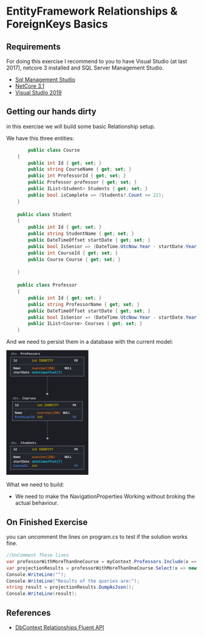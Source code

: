# EntityFramework Relationships & ForeignKeys Basics

## Requirements 

For doing this exercise I recommend to you to have Visual Studio (at last 2017), netcore 3 installed and SQL Server Management Studio.

- [Sql Management Studio](https://docs.microsoft.com/es-es/sql/ssms/download-sql-server-management-studio-ssms?view=sql-server-ver15)
- [NetCore 3.1](https://dotnet.microsoft.com/download/dotnet/3.1)
- [Visual Studio 2019](https://visualstudio.microsoft.com/es/vs/)


## Getting our hands dirty

in this exercise we will build some basic Relationship setup.

We have this three entities:

```csharp
        public class Course
    {
        public int Id { get; set; }
        public string CourseName { get; set; }
        public int ProfessorId { get; set; }
        public Professor professor { get; set; }
        public IList<Student> Students { get; set; }
        public bool isComplete => (Students?.Count >= 22);
    }

    public class Student
    {
        public int Id { get; set; }
        public string StudentName { get; set; }
        public DateTimeOffset startDate { get; set; }
        public bool IsSenior => (DateTime.UtcNow.Year - startDate.Year) > 1;
        public int CourseId { get; set; }
        public Course Course { get; set; }

    }

    public class Professor
    {
        public int Id { get; set; }
        public string ProfessorName { get; set; }
        public DateTimeOffset startDate { get; set; }
        public bool IsSenior => (DateTime.UtcNow.Year - startDate.Year) > 1;
        public IList<Course> Courses { get; set; }
    }
```

And we need to persist them in a database with the current model:


![database schema](../../docs/schemarelations.png)


What we need to build: 

 - We need to make the NavigationProperties Working without broking the actual behaviour. 
 

## On Finished Exercise

you can uncomment the lines on program.cs to test if the solution works fine.

```csharp
//UnComment These lines
var professorWithMoreThanOneCourse = myContext.Professors.Include(x => x.Courses).Where(x=> x.Courses.Count>1).ToList();
var projectionResults = professorWithMoreThanOneCourse.Select(x => new { ProfessorName = x.ProfessorName, CourseNames = string.Join(",", x.Courses.Select(y => y.CourseName)) });
Console.WriteLine("");
Console.WriteLine("Results of the queries are:");
string result = projectionResults.DumpAsJson();
Console.WriteLine(result);
```

## References

- [DbContext Relationships Fluent API](https://docs.microsoft.com/es-es/ef/core/modeling/relationships?tabs=fluent-api%2Cfluent-api-simple-key%2Csimple-key)
